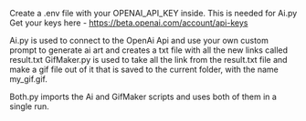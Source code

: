 Create a .env file with your OPENAI_API_KEY inside. This is needed for Ai.py
Get your keys here - https://beta.openai.com/account/api-keys

Ai.py is used to connect to the OpenAi Api and use your own custom prompt to generate ai art and creates a txt file with all the new links called result.txt
GifMaker.py is used to take all the link from the result.txt file and make a gif file out of it that is saved to the current folder, with the name my_gif.gif.

Both.py imports the Ai and GifMaker scripts and uses both of them in a single run.
